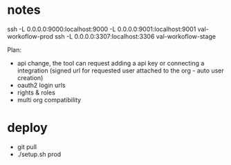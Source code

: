# notes

ssh -L 0.0.0.0:9000:localhost:9000 -L 0.0.0.0:9001:localhost:9001 val-workoflow-prod
ssh -L 0.0.0.0:3307:localhost:3306 val-workoflow-stage

Plan:
 - api change, the tool can request adding a api key or connecting a integration (signed url for requested user attached to the org - auto user creation)
 - oauth2 login urls
 - rights & roles
 - multi org compatibility

# deploy
 - git pull
 - ./setup.sh prod

